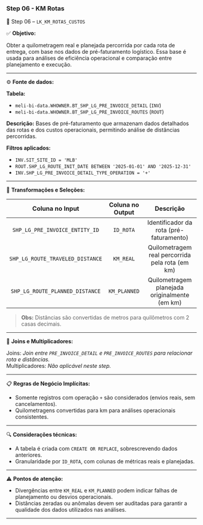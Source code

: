 ### Step 06 - KM Rotas

🔹 Step 06 – `LK_KM_ROTAS_CUSTOS`

✅ **Objetivo:**

Obter a quilometragem real e planejada percorrida por cada rota de entrega, com base nos dados de pré-faturamento logístico. Essa base é usada para análises de eficiência operacional e comparação entre planejamento e execução.

---

⚙️ **Fonte de dados:**

**Tabela:**  
- `meli-bi-data.WHOWNER.BT_SHP_LG_PRE_INVOICE_DETAIL` (`INV`)  
- `meli-bi-data.WHOWNER.BT_SHP_LG_PRE_INVOICE_ROUTES` (`ROUT`)

**Descrição:** Bases de pré-faturamento que armazenam dados detalhados das rotas e dos custos operacionais, permitindo análise de distâncias percorridas.

**Filtros aplicados:**  
- `INV.SIT_SITE_ID = 'MLB'`  
- `ROUT.SHP_LG_ROUTE_INIT_DATE BETWEEN '2025-01-01' AND '2025-12-31'`  
- `INV.SHP_LG_PRE_INVOICE_DETAIL_TYPE_OPERATION = '+'`

---

📐 **Transformações e Seleções:**

| **Coluna no Input**              | **Coluna no Output** | **Descrição**                                            |
| :------------------------------: | :------------------: | :------------------------------------------------------: |
| `SHP_LG_PRE_INVOICE_ENTITY_ID`   | `ID_ROTA`            | Identificador da rota (pré-faturamento)                 |
| `SHP_LG_ROUTE_TRAVELED_DISTANCE` | `KM_REAL`            | Quilometragem real percorrida pela rota (em km)         |
| `SHP_LG_ROUTE_PLANNED_DISTANCE`  | `KM_PLANNED`         | Quilometragem planejada originalmente (em km)           |

> **Obs:** Distâncias são convertidas de metros para quilômetros com 2 casas decimais.

---

🔁 **Joins e Multiplicadores:**

Joins: *Join entre `PRE_INVOICE_DETAIL` e `PRE_INVOICE_ROUTES` para relacionar rota e distâncias.*  
Multiplicadores: *Não aplicável neste step.*

---

📋 **Regras de Negócio Implícitas:**

- Somente registros com operação `+` são considerados (envios reais, sem cancelamentos).
- Quilometragens convertidas para km para análises operacionais consistentes.

---

🔍 **Considerações técnicas:**

- A tabela é criada com `CREATE OR REPLACE`, sobrescrevendo dados anteriores.
- Granularidade por `ID_ROTA`, com colunas de métricas reais e planejadas.

---

⚠️ **Pontos de atenção:**

- Divergências entre `KM_REAL` e `KM_PLANNED` podem indicar falhas de planejamento ou desvios operacionais.
- Distâncias zeradas ou anômalas devem ser auditadas para garantir a qualidade dos dados utilizados nas análises.

---
